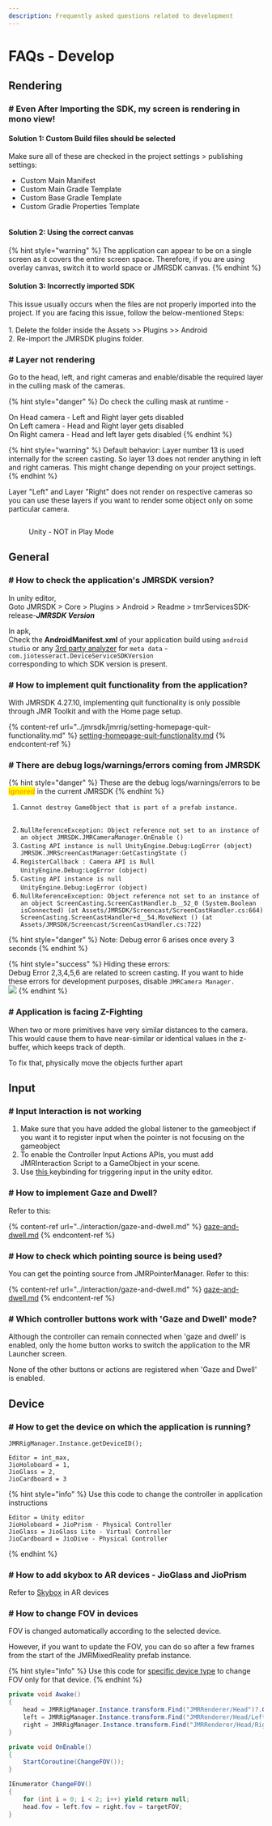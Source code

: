 ```yaml
---
description: Frequently asked questions related to development
---
```


# FAQs - Develop

## Rendering

### # Even After Importing the SDK, my screen is rendering in mono view!&#x20;

#### Solution 1: Custom Build files should be selected

Make sure all of these are checked in the project settings > publishing settings:

* Custom Main Manifest
* Custom Main Gradle Template
* Custom Base Gradle Template
* Custom Gradle Properties Template

<div align="left"><figure><img src="../.gitbook/assets/Unity_aWDY7BNNSJ (1).png" alt=""><figcaption></figcaption></figure></div>

#### Solution 2: Using the correct canvas&#x20;

{% hint style="warning" %}
The application can appear to be on a single screen as it covers the entire screen space. Therefore, if you are using overlay canvas, switch it to world space or JMRSDK canvas.
{% endhint %}

#### Solution 3: Incorrectly imported SDK

This issue usually occurs when the files are not properly imported into the project. If you are facing this issue, follow the below-mentioned Steps: \
\
1\. Delete the folder inside the Assets >> Plugins >> Android \
2\. Re-import the JMRSDK plugins folder.



### # Layer not rendering

Go to the head, left, and right cameras and enable/disable the required layer in the culling mask of the cameras.

{% hint style="danger" %}
Do check the culling mask at runtime -&#x20;

On Head camera - Left and Right layer gets disabled\
On Left camera - Head and Right layer gets disabled\
On Right camera - Head and left layer gets disabled
{% endhint %}

{% hint style="warning" %}
Default behavior: Layer number 13 is used internally for the screen casting. So layer 13 does not render anything in left and right cameras. This might change depending on your project settings.
{% endhint %}

Layer "Left" and Layer "Right" does not render on respective cameras so you can use these layers if you want to render some object only on some particular camera.

<figure><img src="../.gitbook/assets/image (57).png" alt=""><figcaption><p>Unity - NOT in Play Mode</p></figcaption></figure>



## General

### # How to check the application's JMRSDK version?

In unity editor, \
Goto JMRSDK > Core > Plugins > Android > Readme > tmrServicesSDK-release-_**JMRSDK Version**_

In apk,\
Check the **AndroidManifest.xml** of your application build using `android studio` or any [3rd party analyzer](https://www.sisik.eu/apk-tool) for `meta data` - `com.jiotesseract.DeviceServiceSDKVersion` \
corresponding to which SDK version is present.



### # How to implement quit functionality from the application?

With JMRSDK 4.27.10, implementing quit functionality is only possible through JMR Toolkit and with the Home page setup.

{% content-ref url="../jmrsdk/jmrrig/setting-homepage-quit-functionality.md" %}
[setting-homepage-quit-functionality.md](../jmrsdk/jmrrig/setting-homepage-quit-functionality.md)
{% endcontent-ref %}



### # There are debug logs/warnings/errors coming from JMRSDK

{% hint style="danger" %}
These are the debug logs/warnings/errors to be <mark style="color:orange;">**ignored**</mark> in the current JMRSDK
{% endhint %}

1. `Cannot destroy GameObject that is part of a prefab instance.`

<figure><img src="../.gitbook/assets/image (51).png" alt=""><figcaption></figcaption></figure>

2. `NullReferenceException: Object reference not set to an instance of an object JMRSDK.JMRCameraManager.OnEnable ()`&#x20;
3. `Casting API instance is null UnityEngine.Debug:LogError (object) JMRSDK.JMRScreenCastManager:GetCastingState ()`
4. `RegisterCallback : Camera API is Null` \
   `UnityEngine.Debug:LogError (object)`
5. `Casting API instance is null` \
   `UnityEngine.Debug:LogError (object)`
6. `NullReferenceException: Object reference not set to an instance of an object ScreenCasting.ScreenCastHandler.b__52_0 (System.Boolean isConnected) (at Assets/JMRSDK/Screencast/ScreenCastHandler.cs:664) ScreenCasting.ScreenCastHandler+d__54.MoveNext () (at Assets/JMRSDK/Screencast/ScreenCastHandler.cs:722)`

{% hint style="danger" %}
Note: Debug error 6 arises once every 3 seconds
{% endhint %}

{% hint style="success" %}
Hiding these errors:\
Debug Error 2,3,4,5,6 are related to screen casting. If you want to hide these errors for development purposes, disable `JMRCamera Manager.`\
![](<../.gitbook/assets/image (50).png>)
{% endhint %}



### # Application is facing Z-Fighting

When two or more primitives have very similar distances to the camera. This would cause them to have near-similar or identical values in the z-buffer, which keeps track of depth.

To fix that, physically move the objects further apart

## Input

### # Input Interaction is not working

1. Make sure that you have added the global listener to the gameobject if you want it to register input when the pointer is not focusing on the gameobject
2. To enable the Controller Input Actions APIs, you must add JMRInteraction Script to a GameObject in your scene.
3. Use [this ](../develop/editor-emulator.md)keybinding for triggering input in the unity editor.



### # How to implement Gaze and Dwell?

Refer to this:

{% content-ref url="../interaction/gaze-and-dwell.md" %}
[gaze-and-dwell.md](../interaction/gaze-and-dwell.md)
{% endcontent-ref %}



### # How to check which pointing source is being used?

You can get the pointing source from JMRPointerManager. Refer to this:

{% content-ref url="../interaction/gaze-and-dwell.md" %}
[gaze-and-dwell.md](../interaction/gaze-and-dwell.md)
{% endcontent-ref %}



### # Which controller buttons work with 'Gaze and Dwell' mode?

Although the controller can remain connected when 'gaze and dwell' is enabled, only the home button works to switch the application to the MR Launcher screen.&#x20;

None of the other buttons or actions are registered when 'Gaze and Dwell' is enabled.



## Device

### # How to get the device on which the application is running?

```
JMRRigManager.Instance.getDeviceID();
```

```
Editor = int_max,
JioHoloboard = 1,
JioGlass = 2,
JioCardboard = 3
```

{% hint style="info" %}
Use this code to change the controller in application instructions&#x20;

```
Editor = Unity editor
JioHoloboard = JioPrism - Physical Controller
JioGlass = JioGlass Lite - Virtual Controller
JioCardboard = JioDive - Physical Controller
```
{% endhint %}



### # How to add skybox to AR devices - JioGlass and JioPrism

Refer to [Skybox](../develop/cameras.md#skybox) in AR devices



### # How to change FOV in devices

FOV is changed automatically according to the selected device.&#x20;

However, if you want to update the FOV, you can do so after a few frames from the start of the JMRMixedReality prefab instance.

{% hint style="info" %}
Use this code for [specific device type](faqs-develop.md#how-to-get-the-device-on-which-the-application-is-running) to change FOV only for that device.
{% endhint %}

```csharp
private void Awake()
{
    head = JMRRigManager.Instance.transform.Find("JMRRenderer/Head")?.GetComponent<Camera>();
    left = JMRRigManager.Instance.transform.Find("JMRRenderer/Head/Left")?.GetComponent<Camera>();
    right = JMRRigManager.Instance.transform.Find("JMRRenderer/Head/Right")?.GetComponent<Camera>();
}

private void OnEnable()
{
    StartCoroutine(ChangeFOV());
}

IEnumerator ChangeFOV()
{
    for (int i = 0; i < 2; i++) yield return null;
    head.fov = left.fov = right.fov = targetFOV;
}
```

